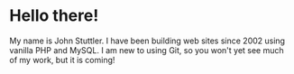 # Hello there!

My name is John Stuttler.
I have been building web sites since 2002 using vanilla PHP and MySQL. 
I am new to using Git, so you won't yet see much of my work, but it is coming!

